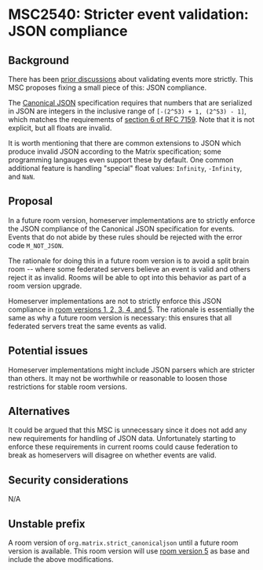 # MSC2540: Stricter event validation: JSON compliance

## Background

There has been [prior discussions](https://github.com/matrix-org/matrix-doc/issues/1646)
about validating events more strictly. This MSC proposes fixing a small piece of
this: JSON compliance.

The [Canonical JSON](https://matrix.org/docs/spec/appendices#canonical-json)
specification requires that numbers that are serialized in JSON are integers in
the inclusive range of `[-(2^53) + 1, (2^53) - 1]`, which matches the requirements of
[section 6 of RFC 7159](https://tools.ietf.org/html/rfc7159). Note that it is
not explicit, but all floats are invalid.

It is worth mentioning that there are common extensions to JSON which produce 
invalid JSON according to the Matrix specification; some programming langauges
even support these by default. One common additional feature is handling
"special" float values: `Infinity`, `-Infinity`, and `NaN`.


## Proposal

In a future room version, homeserver implementations are to strictly enforce
the JSON compliance of the Canonical JSON specification for events. Events that
do not abide by these rules should be rejected with the error code `M_NOT_JSON`.

The rationale for doing this in a future room version is to avoid a split brain
room -- where some federated servers believe an event is valid and others reject
it as invalid. Rooms will be able to opt into this behavior as part of a room
version upgrade.

Homeserver implementations are not to strictly enforce this JSON compliance in
[room versions 1, 2, 3, 4, and 5](https://matrix.org/docs/spec/#complete-list-of-room-versions).
The rationale is essentially the same as why a future room version is necessary:
this ensures that all federated servers treat the same events as valid.


## Potential issues

Homeserver implementations might include JSON parsers which are stricter than
others. It may not be worthwhile or reasonable to loosen those restrictions for
stable room versions. 


## Alternatives

It could be argued that this MSC is unnecessary since it does not add any new
requirements for handling of JSON data. Unfortunately starting to enforce these 
requirements in current rooms could cause federation to break as homeservers
will disagree on whether events are valid.


## Security considerations

N/A


## Unstable prefix

A room version of `org.matrix.strict_canonicaljson` until a future room version
is available. This room version will use
[room version 5](https://matrix.org/docs/spec/rooms/v5) as base and include the
above modifications.
